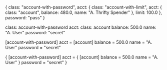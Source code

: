 {
  class: "account-with-password",
  acct:  {
           class: "account-with-limit",
           acct:  {
                    class:   "account",
                    balance: 480.0,
                    name:    "A. Thrifty Spender"
                  },
           limit: 100.0
         },
  password:   "pass"
}

class:    account-with-password
acct:     class:   account
          balance: 500.0
          name:    "A. User"
password: "secret"


[account-with-password]
acct     = [account]
           balance = 500.0
           name    =  "A. User"
password = "secret"


{
  [account-with-password]
  acct     = {
               [account]
               balance = 500.0
               name    = "A. User"
             }
  password = "secret"
}
